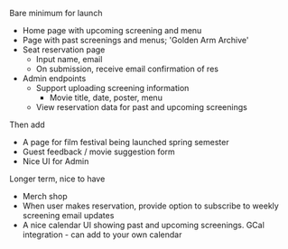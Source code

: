 Bare minimum for launch
- Home page with upcoming screening and menu
- Page with past screenings and menus; 'Golden Arm Archive'
- Seat reservation page
    - Input name, email
    - On submission, receive email confirmation of res
- Admin endpoints
    - Support uploading screening information
        - Movie title, date, poster, menu
    - View reservation data for past and upcoming screenings

Then add
- A page for film festival being launched spring semester
- Guest feedback / movie suggestion form
- Nice UI for Admin

Longer term, nice to have
- Merch shop
- When user makes reservation, provide option to subscribe to weekly screening email updates
- A nice calendar UI showing past and upcoming screenings. GCal integration - can add to your own calendar
